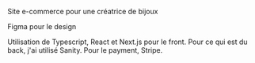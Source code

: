 Site e-commerce pour une créatrice de bijoux

Figma pour le design

Utilisation de Typescript, React et Next.js pour le front. Pour ce qui est du back, j'ai utilisé Sanity. Pour le payment, Stripe.

